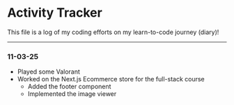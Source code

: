 # Activity Tracker

This file is a log of my coding efforts on my learn-to-code journey (diary)!

---

### 11-03-25

- Played some Valorant
- Worked on the Next.js Ecommerce store for the full-stack course
  - Added the footer component
  - Implemented the image viewer
